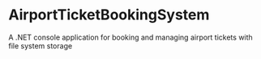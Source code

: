 # AirportTicketBookingSystem
A .NET console application for booking and managing airport tickets with file system storage
